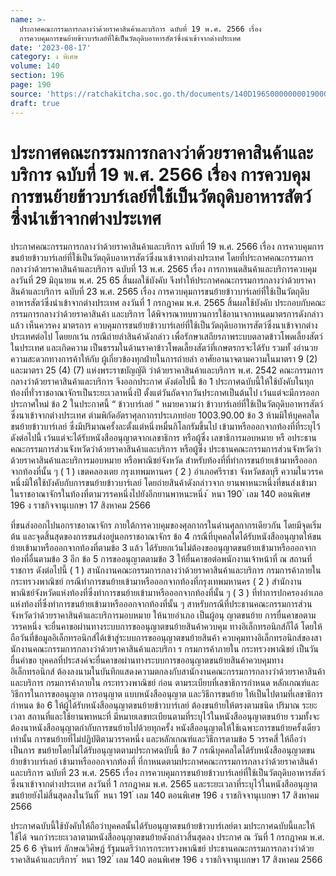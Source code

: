 ```yaml
---
name: >-
  ประกาศคณะกรรมการกลางว่าด้วยราคาสินค้าและบริการ ฉบับที่ 19 พ.ศ. 2566 เรื่อง 
  การควบคุมการขนย้ายข้าวบาร์เลย์ที่ใช้เป็นวัตถุดิบอาหารสัตว์ซึ่งนำเข้าจากต่างประเทศ
date: '2023-08-17'
category: ง พิเศษ
volume: 140
section: 196
page: 190
source: 'https://ratchakitcha.soc.go.th/documents/140D196S0000000019000.pdf'
draft: true
---
```


# ประกาศคณะกรรมการกลางว่าด้วยราคาสินค้าและบริการ ฉบับที่ 19 พ.ศ. 2566 เรื่อง  การควบคุมการขนย้ายข้าวบาร์เลย์ที่ใช้เป็นวัตถุดิบอาหารสัตว์ซึ่งนำเข้าจากต่างประเทศ

ประกาศคณะกรรมการกลางว่าด้วยราคาสินค้าและบริการ ฉบับที่ 19 พ.ศ. 2566 เรื่อง การควบคุมการขนย้ายข้าวบาร์เลย์ที่ใช้เป็นวัตถุดิบอาหารสัตว์ซึ่งนาเข้าจากต่างประเทศ โดยที่ประกาศคณะกรรมการกลางว่าด้วยราคาสินค้าและบริการ ฉบับที่ 13 พ.ศ. 2565 เรื่อง การกาหนดสินค้าและบริการควบคุม ลงวันที่ 29 มิถุนายน พ.ศ. 25 65 สิ้นผลใช้บังคับ จึงทำให้ประกาศคณะกรรมการกลางว่าด้วยราคาสินค้าและบริการ ฉบับที่ 23 พ.ศ. 2565 เรื่อง การควบคุมการขนย้ายข้าวบาร์เลย์ที่ใช้เป็นวัตถุดิบอาหารสัตว์ซึ่งนำเข้าจากต่างประเทศ ลงวันที่ 1 กรกฎาคม พ.ศ. 2565 สิ้นผลใช้บังคับ ประกอบกับคณะกรรมการกลางว่าด้วยราคาสินค้า และบริการ ได้พิจารณาทบทวนการใช้อานาจกาหนดมาตรการดังกล่าวแล้ว เห็นควรคง มาตรการ ควบคุมการขนย้ายข้าวบาร์เลย์ที่ใช้เป็นวัตถุดิบอาหารสัตว์ซึ่งนาเข้าจากต่างประเทศต่อไป โดยยกเว้น กรณีถ่ายลำสินค้าดังกล่าว เพื่อรักษาเสถียรภาพระบบตลาดข้าวโพดเลี้ยงสัตว์ในประเทศ และเกิดความ เป็นธรรมในด้านราคาข้าวโพดเลี้ยงสัตว์ที่เกษตรกรจะได้รับ รวมทั้ งอำนวยความสะดวกทางการค้าให้กับ ผู้เกี่ยวข้องทุกฝ่ายในการถ่ายลำ อาศัยอานาจตามความในมาตรา 9 (2) และมาตรา 25 (4) (7) แห่งพระราชบัญญัติ ว่าด้วยราคาสินค้าและบริการ พ.ศ. 2542 คณะกรรมการกลางว่าด้วยราคาสินค้าและบริการ จึงออกประกาศ ดังต่อไปนี้ ข้อ 1 ประกาศฉบับนี้ให้ใช้บังคับในทุกท้องที่ทั่วราชอาณาจักรเป็นระยะเวลาหนึ่งปี ตั้งแต่วันถัดจากวันประกาศเป็นต้นไป เว้นแต่จะมีการออกประกาศใหม่ ข้อ 2 ในประกาศนี้ “ ข้าวบาร์เลย์ ” หมายความว่า ข้าวบาร์เลย์ที่ใช้เป็นวัตถุดิบอาหารสัตว์ซึ่งนาเข้าจากต่างประเทศ ตำมพิกัดอัตราศุลกากรประเภทย่อย 1003.90.00 ข้อ 3 ห้ามมิให้บุคคลใดขนย้ายข้าวบาร์เลย์ ซึ่งมีปริมาณครั้งละตั้งแต่หนึ่งหมื่นกิโลกรัมขึ้นไป เข้ามาหรือออกจากท้องที่ที่ระบุไว้ดังต่อไปนี้ เว้นแต่จะได้รับหนังสืออนุญาตจากเลขาธิการ หรือผู้ซึ่ง เลขาธิการมอบหมาย หรื อประธานคณะกรรมการส่วนจังหวัดว่าด้วยราคาสินค้าและบริการ หรือผู้ซึ่ง ประธานคณะกรรมการส่วนจังหวัดว่าด้วยราคาสินค้าและบริการมอบหมาย หรือพาณิชย์จังหวัด สำหรับท้องที่ที่ทำการขนย้ายเข้ามาหรือออกจากท้องที่นั้น ๆ ( 1 ) เขตคลองเตย กรุงเทพมหานคร ( 2 ) อำเภอศรีราชา จังหวัดชลบุรี ความในวรรคหนึ่งมิให้ใช้บังคับกับการขนย้ายข้าวบาร์เลย์ โดยถ่ายสินค้าดังกล่าวจาก ยานพาหนะหนึ่งที่ขนส่งเข้ามาในราชอาณาจักรในท้องที่ตามวรรคหนึ่งไปยังอีกยานพาหนะหนึ่ง ้ หนา 190 ่ เลม 140 ตอนพิเศษ 196 ง ราชกิจจานุเบกษา 17 สิงหาคม 2566

ที่ขนส่งออกไปนอกราชอาณาจักร ภายใต้การควบคุมของศุลกากรในด่านศุลกากรเดียวกัน โดยมีจุดเริ่มต้น และจุดสิ้นสุดของการขนส่งอยู่นอกราชอาณาจักร ข้อ 4 กรณีที่บุคคลใดได้รับหนังสืออนุญาตให้ขนย้ายเข้ามาหรือออกจากท้องที่ตามข้อ 3 แล้ว ได้รับยกเว้นไม่ต้องขออนุญาตขนย้ายเข้ามาหรือออกจากท้องที่อื่นตามข้อ 3 อีก ข้อ 5 การขออนุญาตตามข้อ 3 ให้ยื่นคาขอต่อพนักงานเจ้าหน้าที่ ณ สถานที่ราชการ ดังต่อไปนี้ ( 1 ) สานักงานคณะกรรมการกลางว่าด้วยราคาสินค้าและบริการ กรมการค้าภายใน กระทรวงพาณิชย์ กรณีทำการขนย้ายเข้ามาหรือออกจากท้องที่กรุงเทพมหานคร ( 2 ) สำนักงานพาณิชย์จังหวัดแห่งท้องที่ซึ่งทำการขนย้ายเข้ามาหรือออกจากท้องที่นั้น ๆ ( 3 ) ที่ทำการปกครองอำเภอแห่งท้องที่ซึ่งทำการขนย้ายเข้ามาหรือออกจากท้องที่นั้น ๆ สาหรับกรณีที่ประธานคณะกรรมการส่วนจังหวัดว่าด้วยราคาสินค้าและบริการมอบหมาย ให้นายอำเภอ เป็นผู้อนุ ญาตขนย้าย การยื่นคาขอตามวรรคหนึ่ง จะยื่นคาขอผ่านทางระบบการขออนุญาตขนย้ายสินค้าควบคุม ทางอิเล็กทรอนิกส์ก็ได้ โดยให้ถือวันที่ข้อมูลอิเล็กทรอนิกส์ได้เข้าสู่ระบบการขออนุญาตขนย้ายสินค้า ควบคุมทางอิเล็กทรอนิกส์ของสานักงานคณะกรรมการกลางว่าด้วยราคาสินค้าและบริกา ร กรมการค้าภายใน กระทรวงพาณิชย์ เป็นวันยื่นคำขอ บุคคลที่ประสงค์จะยื่นคาขอผ่านทางระบบการขออนุญาตขนย้ายสินค้าควบคุมทางอิเล็กทรอนิกส์ ต้องลงนามในบันทึกแสดงความตกลงกับสานักงานคณะกรรมการกลางว่าด้วยราคาสินค้าและบริการ กรมการค้าภายใน กระทรวงพาณิชย์ ก่อน ตามระเบียบที่เลขาธิการกำหนด หลักเกณฑ์และวิธีการในการขออนุญาต การอนุญาต แบบหนังสืออนุญาต และวิธีการขนย้าย ให้เป็นไปตามที่เลขาธิการกำหนด ข้อ 6 ให้ผู้ได้รับหนังสืออนุญาตขนย้ายข้าวบาร์เลย์ ต้องขนย้ายให้ตรงตามชนิด ปริมาณ ระยะเวลา สถานที่และใช้ยานพาหนะที่ มีหมายเลขทะเบียนตามที่ระบุไว้ในหนังสืออนุญาตขนย้าย รวมทั้งจะต้องนาหนังสืออนุญาตกำกับการขนย้ายไปด้วยทุกครั้ง หนังสืออนุญาตให้ใช้เฉพาะการขนย้ายครั้งเดียวเท่านั้น การขนย้ายที่ไม่ปฏิบัติตามวรรคหนึ่ง และหลักเกณฑ์และวิธีการตามข้อ 5 วรรคสี่ ให้ถือว่า เป็นการ ขนย้ายโดยไม่ได้รับอนุญาตตามประกาศฉบับนี้ ข้อ 7 กรณีบุคคลใดได้รับหนังสืออนุญาตขนย้ายข้าวบาร์เลย์ เข้ามาหรือออกจากท้องที่ ที่กาหนดตามประกาศคณะกรรมการกลางว่าด้วยราคาสินค้าและบริการ ฉบับที่ 23 พ.ศ. 2565 เรื่อง การควบคุมการขนย้ายข้าวบาร์เลย์ที่ใช้เป็นวัตถุดิบอาหารสัตว์ซึ่งนาเข้าจากต่างประเทศ ลงวันที่ 1 กรกฎาคม พ.ศ. 2565 และระยะเวลาที่ระบุไว้ในหนังสืออนุญาตขนย้ายยังไม่สิ้นสุดลงในวันที่ ้ หนา 191 ่ เลม 140 ตอนพิเศษ 196 ง ราชกิจจานุเบกษา 17 สิงหาคม 2566

ประกาศฉบับนี้ใช้บังคับให้ถือว่าบุคคลนั้นได้รับอนุญาตขนย้ายข้าวบาร์เลย์ตา มประกาศฉบับนี้และให้ใช้ได้ จนกว่าระยะเวลาตามหนังสืออนุญาตขนย้ายดังกล่าวสิ้นสุดลง ประกาศ ณ วันที่ 1 กรกฎาคม พ.ศ. 25 6 6 จุรินทร์ ลักษณวิศิษฏ์ รัฐมนตรีว่าการกระทรวงพาณิชย์ ประธานคณะกรรมการกลางว่าด้วยราคาสินค้าและบริการ ้ หนา 192 ่ เลม 140 ตอนพิเศษ 196 ง ราชกิจจานุเบกษา 17 สิงหาคม 2566
